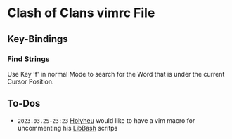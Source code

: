 # Clash of Clans vimrc File

## Key-Bindings

### Find Strings

Use Key 'f' in normal Mode to search for the Word that is under the current Cursor Position.

## To-Dos

- ```2023.03.25-23:23``` [Holyheu](4.md) would like to have a vim macro for uncommenting his [LibBash](16.md) scritps
